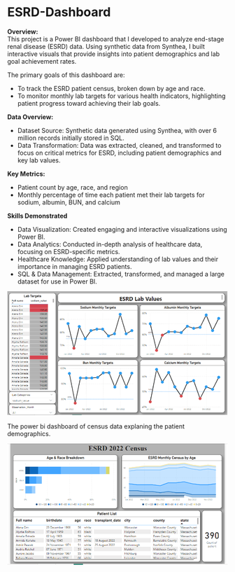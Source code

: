 # ESRD-Dashboard

<b>Overview:</b> <br>
This project is a Power BI dashboard that I developed to analyze end-stage renal disease (ESRD) data. Using synthetic data from Synthea, I built interactive visuals that provide insights into patient demographics and lab goal achievement rates.

The primary goals of this dashboard are:

- To track the ESRD patient census, broken down by age and race.<br>
- To monitor monthly lab targets for various health indicators, highlighting patient progress toward achieving their lab goals.<br>

<b>Data Overview:</b> <br>
- Dataset Source: Synthetic data generated using Synthea, with over 6 million records initially stored in SQL.<br>
- Data Transformation: Data was extracted, cleaned, and transformed to focus on critical metrics for ESRD, including patient demographics and key lab values.<br>

<b> Key Metrics:</b> <br>
  - Patient count by age, race, and region<br>
  - Monthly percentage of time each patient met their lab targets for sodium, albumin, BUN, and calcium<br>

<b>Skills Demonstrated</b> <br>
- Data Visualization: Created engaging and interactive visualizations using Power BI.<br>
- Data Analytics: Conducted in-depth analysis of healthcare data, focusing on ESRD-specific metrics.<br>
- Healthcare Knowledge: Applied understanding of lab values and their importance in managing ESRD patients.<br>
- SQL & Data Management: Extracted, transformed, and managed a large dataset for use in Power BI.<br>



![image](https://github.com/dsaini21/ESRD-Dashboard/blob/main/end%20stage%20renal%20disease.PNG)

The power bi dashboard of census data explaning the patient demographics.

![image](https://github.com/dsaini21/ESRD-Dashboard/blob/main/ESRD%20census%20data.PNG)
